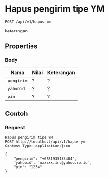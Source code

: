 # Hapus pengirim tipe YM
```http
POST /api/v1/hapus-ym
```
keterangan
## Properties
### Body
Nama  | Nilai | Keterangan
--- | --- | ---
<code>pengirim</code> | ? | ?
<code>yahooid</code> | ? | ?
<code>pin</code> | ? | ?

## Contoh

### Request
```http
Hapus pengirim tipe YM
POST http://localhost/api/v1/hapus-ym
Content-Type: application/json

{
    "pengirim": "+6281935155404",
    "yahooid": "nxxxxx.inc@yahoo.co.id",
    "pin": "1234"
}
```

